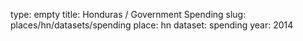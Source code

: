 type: empty
title: Honduras / Government Spending
slug: places/hn/datasets/spending
place: hn
dataset: spending
year: 2014
